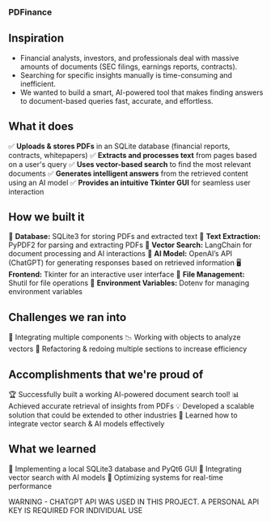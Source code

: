 ### PDFinance
## Inspiration
- Financial analysts, investors, and professionals deal with massive amounts of documents (SEC filings, earnings reports, contracts).
- Searching for specific insights manually is time-consuming and inefficient.
- We wanted to build a smart, AI-powered tool that makes finding answers to document-based queries fast, accurate, and effortless.

## What it does
✅ **Uploads & stores PDFs** in an SQLite database (financial reports, contracts, whitepapers)
✅ **Extracts and processes text** from pages based on a user's query
✅ **Uses vector-based search** to find the most relevant documents
✅ **Generates intelligent answers** from the retrieved content using an AI model
✅ **Provides an intuitive Tkinter GUI** for seamless user interaction

## How we built it
💾 **Database:** SQLite3 for storing PDFs and extracted text
📄 **Text Extraction:** PyPDF2 for parsing and extracting PDFs
🧠 **Vector Search:** LangChain for document processing and AI interactions
🤖 **AI Model:** OpenAI’s API (ChatGPT) for generating responses based on retrieved information
🖥️ **Frontend:** Tkinter for an interactive user interface
📂 **File Management:** Shutil for file operations
🔑 **Environment Variables:** Dotenv for managing environment variables

## Challenges we ran into
🚧 Integrating multiple components
📉 Working with objects to analyze vectors
🔄 Refactoring & redoing multiple sections to increase efficiency

## Accomplishments that we're proud of
🏆 Successfully built a working AI-powered document search tool!
📊 Achieved accurate retrieval of insights from PDFs
💡 Developed a scalable solution that could be extended to other industries
🚀 Learned how to integrate vector search & AI models effectively

## What we learned
📌 Implementing a local SQLite3 database and PyQt6 GUI
📌 Integrating vector search with AI models
📌 Optimizing systems for real-time performance


WARNING - CHATGPT API WAS USED IN THIS PROJECT. A PERSONAL API KEY IS REQUIRED FOR INDIVIDUAL USE
